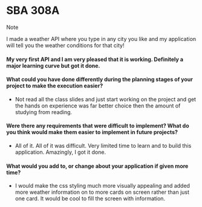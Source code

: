 # SBA 308A
> [!Note]
> I made a weather API where you type in any city you like and my application will tell you the weather conditions for that city!

#### My very first API and I am very pleased that it is working. Definitely a major learning curve but got it done.

#### What could you have done differently during the planning stages of your project to make the execution easier?

- Not read all the class slides and just start working on the project and get the hands on experience was far better choice then the amount of studying from reading.

#### Were there any requirements that were difficult to implement? What do you think would make them easier to implement in future projects?

- All of it. All of it was difficult. Very limited time to learn and to build this application. Amazingly, I got it done.

#### What would you add to, or change about your application if given more time?

- I would make the css styling much more visually appealing and added more weather information on to more cards on screen rather than just one card. It would be cool to fill the screen with information.
